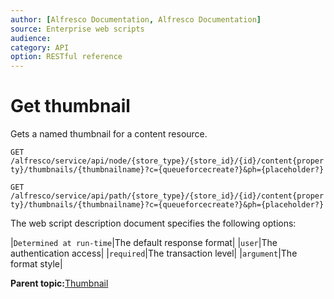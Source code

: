 ```yaml
---
author: [Alfresco Documentation, Alfresco Documentation]
source: Enterprise web scripts
audience: 
category: API
option: RESTful reference
---
```


# Get thumbnail

Gets a named thumbnail for a content resource.

`GET /alfresco/service/api/node/{store_type}/{store_id}/{id}/content{property}/thumbnails/{thumbnailname}?c={queueforcecreate?}&ph={placeholder?}`

`GET /alfresco/service/api/path/{store_type}/{store_id}/{id}/content{property}/thumbnails/{thumbnailname}?c={queueforcecreate?}&ph={placeholder?}`

The web script description document specifies the following options:

|`Determined at run-time`|The default response format|
|`user`|The authentication access|
|`required`|The transaction level|
|`argument`|The format style|

**Parent topic:**[Thumbnail](../references/RESTful-Thumbnail.md)

